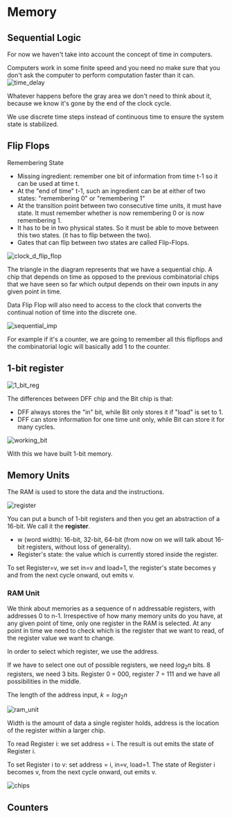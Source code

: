# Memory

## Sequential Logic

For now we haven't take into account the concept of time in computers.

Computers work in some finite speed and you need no make sure that you don't ask the computer to perform computation faster than it can.
![time_delay](./images/time_delay.png "Time Delay")

Whatever happens before the gray area we don't need to think about it, because we know it's gone by the end of the clock cycle.

We use discrete time steps instead of continuous time to ensure the system state is stabilized.

## Flip Flops


Remembering State

- Missing ingredient: remember one bit of information from time t-1 so it can be used at time t. 
- At the "end of time" t-1, such an ingredient can be at either of two states: "remembering 0" or "remembering 1"
- At the transition point between two consecutive time units, it must have state. It must remember whether is now remembering 0 or is now remembering 1.
- It has to be in two physical states. So it must be able to move between this two states. (it has to flip between the two).
- Gates that can flip between two states are called Flip-Flops.


![clock_d_flip_flop](./images/clock_d_flip_flop.png)

The triangle in the diagram represents that we have a sequential chip. A chip that depends on time as opposed to the previous combinatorial chips that we have seen so far which output depends on their own inputs in any given point in time.

Data Flip Flop will also need to access to the clock that converts the continual notion of time into the discrete one.

![sequential_imp](./images/sequential_imp.png)

For example if it's a counter, we are going to remember all this flipflops and the combinatorial logic will basically add 1 to the counter.

## 1-bit register

![1_bit_reg](./images/1_bit_reg.png)


The differences between DFF chip and the Bit chip is that:
- DFF always stores the "in" bit, while Bit only stores it if "load" is set to 1.
- DFF can store information for one time unit only, while Bit can store it for many cycles.

![working_bit](./images/working_bit.png)

With this we have built 1-bit memory.


## Memory Units


The RAM is used to store the data and the instructions. 

![register](./images/register.png)

You can put a bunch of 1-bit registers and then you get an abstraction of a 16-bit. We call it the **register**.

- w (word width): 16-bit, 32-bit, 64-bit (from now on we will talk about 16-bit registers, without loss of generality).
- Register's state: the value which is currently stored inside the register.

To set Register=v, we set in=v and load=1, the register's state becomes y and from the next cycle onward, out emits v.


### RAM Unit

We think about memories as a sequence of n addressable registers, with addresses 0 to n-1.
Irrespective of how many memory units do you have, at any given point of time, only one register in the RAM is selected.  At any point in time we need to check which is the register that we want to read, of the register value we want to change. 

In order to select which register, we use the address. 

If we have to select one out of possible registers, we need $log_2 n$ bits. 8 registers, we need 3 bits. Register 0 = 000, register 7 = 111 and we have all possibilities in the middle. 

The length of the address input, $k=log_2 n$

![ram_unit](./images/ram_unit.png)


Width is the amount of data a single register holds, address is the location of the register within a larger chip.


To read Register i: we set address = i. The result is out emits the state of Register i.

To set Register i to v:
set address = i, in=v, load=1.
The state of Register i becomes v, from the next cycle onward, out emits v. 

![chips](./images/chips.png "Chips")

## Counters






